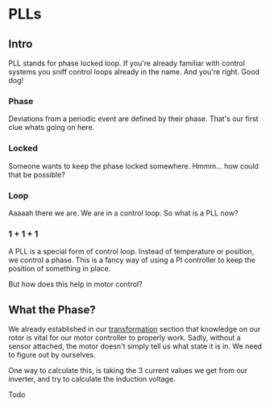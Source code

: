 # PLLs

## Intro

PLL stands for phase locked loop. If you're already familiar with control systems
you sniff control loops already in the name. And you're right. Good dog!

### Phase

Deviations from a periodic event are defined by their phase. That's our first
clue whats going on here.

### Locked

Someone wants to keep the phase locked somewhere. Hmmm... how could that be possible?

### Loop

Aaaaah there we are. We are in a control loop. So what is a PLL now?

### 1 + 1 + 1

A PLL is a special form of control loop. Instead of temperature or position, we
control a phase. This is a fancy way of using a PI controller to keep the
position of something in place.

But how does this help in motor control?

## What the Phase?

We already established in our [transformation](./transformations.md) section
that knowledge on our rotor is vital for our motor controller to properly work.
Sadly, without a sensor attached, the motor doesn't simply tell us what state it
is in. We need to figure out by ourselves.

One way to calculate this, is taking the 3 current values we get from our
inverter, and try to calculate the induction voltage.

Todo
